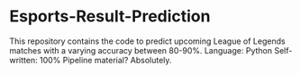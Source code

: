 # Esports-Result-Prediction
This repository contains the code to predict upcoming League of Legends matches with a varying accuracy between 80-90%.
Language: Python
Self-written: 100%
Pipeline material? Absolutely.
